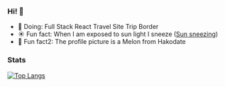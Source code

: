 ### Hi! 👋
- 🌱 Doing: Full Stack React Travel Site Trip Border
- ☀️ Fun fact: When I am exposed to sun light I sneeze ([Sun sneezing](https://en.wikipedia.org/wiki/Photic_sneeze_reflex))
- 🍈 Fun fact2: The profile picture is a Melon from Hakodate
### Stats
[![Top Langs](https://github-readme-stats.vercel.app/api/top-langs/?username=hntddt123&layout=compact&theme=dark&exclude_repo=LeetCode,HackerRankPractice )](https://github.com/hntddt123)
